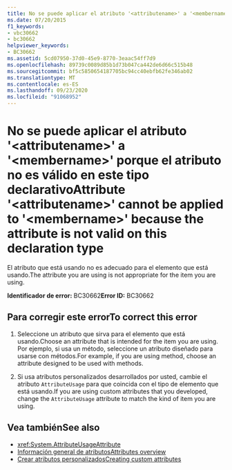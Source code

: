 ```yaml
---
title: No se puede aplicar el atributo '<attributename>' a '<membername>' porque el atributo no es válido en este tipo declarativo
ms.date: 07/20/2015
f1_keywords:
- vbc30662
- bc30662
helpviewer_keywords:
- BC30662
ms.assetid: 5cd07950-37d0-45e9-8770-3eaac54ff7d9
ms.openlocfilehash: 89739c0089d85b1d73b047ca442de6d66c515b48
ms.sourcegitcommit: bf5c5850654187705bc94cc40ebfb62fe346ab02
ms.translationtype: MT
ms.contentlocale: es-ES
ms.lasthandoff: 09/23/2020
ms.locfileid: "91068952"
---
```

# <a name="attribute-attributename-cannot-be-applied-to-membername-because-the-attribute-is-not-valid-on-this-declaration-type"></a><span data-ttu-id="3ffbb-102">No se puede aplicar el atributo '\<attributename>' a '\<membername>' porque el atributo no es válido en este tipo declarativo</span><span class="sxs-lookup"><span data-stu-id="3ffbb-102">Attribute '\<attributename>' cannot be applied to '\<membername>' because the attribute is not valid on this declaration type</span></span>

<span data-ttu-id="3ffbb-103">El atributo que está usando no es adecuado para el elemento que está usando.</span><span class="sxs-lookup"><span data-stu-id="3ffbb-103">The attribute you are using is not appropriate for the item you are using.</span></span>  
  
 <span data-ttu-id="3ffbb-104">**Identificador de error:** BC30662</span><span class="sxs-lookup"><span data-stu-id="3ffbb-104">**Error ID:** BC30662</span></span>  
  
## <a name="to-correct-this-error"></a><span data-ttu-id="3ffbb-105">Para corregir este error</span><span class="sxs-lookup"><span data-stu-id="3ffbb-105">To correct this error</span></span>  
  
1. <span data-ttu-id="3ffbb-106">Seleccione un atributo que sirva para el elemento que está usando.</span><span class="sxs-lookup"><span data-stu-id="3ffbb-106">Choose an attribute that is intended for the item you are using.</span></span> <span data-ttu-id="3ffbb-107">Por ejemplo, si usa un método, seleccione un atributo diseñado para usarse con métodos.</span><span class="sxs-lookup"><span data-stu-id="3ffbb-107">For example, if you are using method, choose an attribute designed to be used with methods.</span></span>  
  
2. <span data-ttu-id="3ffbb-108">Si usa atributos personalizados desarrollados por usted, cambie el atributo `AttributeUsage` para que coincida con el tipo de elemento que está usando.</span><span class="sxs-lookup"><span data-stu-id="3ffbb-108">If you are using custom attributes that you developed, change the `AttributeUsage` attribute to match the kind of item you are using.</span></span>  
  
## <a name="see-also"></a><span data-ttu-id="3ffbb-109">Vea también</span><span class="sxs-lookup"><span data-stu-id="3ffbb-109">See also</span></span>

- <xref:System.AttributeUsageAttribute>
- [<span data-ttu-id="3ffbb-110">Información general de atributos</span><span class="sxs-lookup"><span data-stu-id="3ffbb-110">Attributes overview</span></span>](../programming-guide/concepts/attributes/index.md)
- [<span data-ttu-id="3ffbb-111">Crear atributos personalizados</span><span class="sxs-lookup"><span data-stu-id="3ffbb-111">Creating custom attributes</span></span>](../programming-guide/concepts/attributes/creating-custom-attributes.md)
